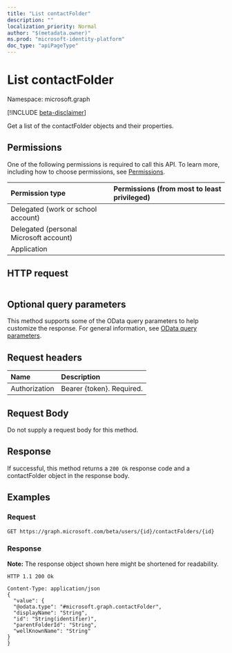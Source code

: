 ```yaml
---
title: "List contactFolder"
description: ""
localization_priority: Normal
author: "$(metadata.owner)"
ms.prod: "microsoft-identity-platform"
doc_type: "apiPageType"
---
```


# List contactFolder

Namespace: microsoft.graph

[!INCLUDE [beta-disclaimer](../../includes/beta-disclaimer.md)]

Get a list of the contactFolder objects and their properties.

## Permissions

One of the following permissions is required to call this API. To learn more, including how to choose permissions, see [Permissions](/graph/permissions-reference).

| Permission type                        | Permissions (from most to least privileged) |
| :------------------------------------- | :------------------------------------------ |
| Delegated (work or school account)     |                                             |
| Delegated (personal Microsoft account) |                                             |
| Application                            |                                             |

## HTTP request

<!-- {
  "blockType": "ignored"
}
-->

```http

```

## Optional query parameters

This method supports some of the OData query parameters to help customize the response. For general information, see [OData query parameters](/graph/query-parameters).

## Request headers

| Name          | Description               |
| :------------ | :------------------------ |
| Authorization | Bearer {token}. Required. |

## Request Body

<!-- Actions and Functions -->

<!-- CRUD Methods -->

Do not supply a request body for this method.

## Response

If successful, this method returns a `200 Ok` response code and a contactFolder object in the response body.

## Examples

### Request

<!-- {
  "blockType": "request",
  "name": "list_contactfolder"
}
-->

```http
GET https://graph.microsoft.com/beta/users/{id}/contactFolders/{id}

```

### Response

**Note:** The response object shown here might be shortened for readability.

<!-- {
  "blockType": "response",
  "truncated": true,
  "@odata.type": "Microsoft.OutlookServices.contactFolder"
}
-->

```http
HTTP 1.1 200 Ok

Content-Type: application/json
{
  "value": {
  "@odata.type": "#microsoft.graph.contactFolder",
  "displayName": "String",
  "id": "String(identifier)",
  "parentFolderId": "String",
  "wellKnownName": "String"
}
}

```
